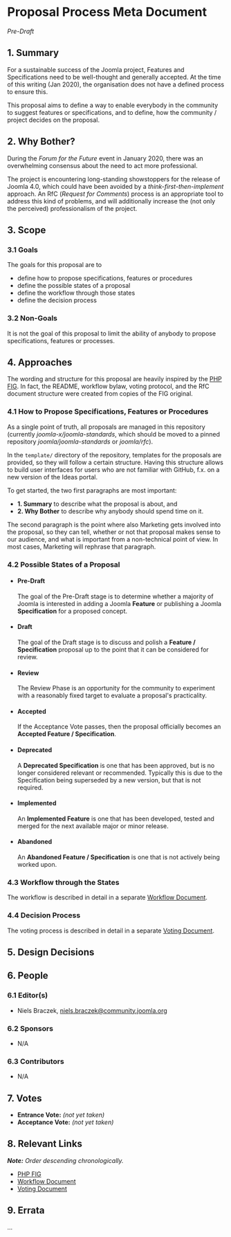 # Proposal Process Meta Document
*Pre-Draft*

## 1. Summary

For a sustainable success of the Joomla project, Features and Specifications need to be well-thought and generally accepted.
At the time of this writing (Jan 2020), the organisation does not have a defined process to ensure this.

This proposal aims to define a way to enable everybody in the community to suggest features or specifications, and to define, how the community / project decides on the proposal.

## 2. Why Bother?

During the *Forum for the Future* event in January 2020, there was an overwhelming consensus about the need to act more professional.

The project is encountering long-standing showstoppers for the release of Joomla 4.0, which could have been avoided by a *think-first-then-implement* approach. An RfC (*Request for Comments*) process is an appropriate tool to address this kind of problems, and will additionally increase the (not only the perceived) professionalism of the project. 

## 3. Scope

### 3.1 Goals

The goals for this proposal are to

* define how to propose specifications, features or procedures
* define the possible states of a proposal
* define the workflow through those states
* define the decision process

### 3.2 Non-Goals

It is not the goal of this proposal to limit the ability of anybody to propose 
specifications, features or processes.

## 4. Approaches

The wording and structure for this proposal are heavily inspired
by the [PHP FIG][]. In fact, the README, workflow bylaw, voting protocol, and the 
RfC document structure were created from copies of the FIG original.

### 4.1 How to Propose Specifications, Features or Procedures

As a single point of truth, all proposals are managed in this repository 
(currently *joomla-x/joomla-standards*, which should be moved to a pinned repository 
*joomla/joomla-standards* or *joomla/rfc*).

In the `template/` directory of the repository, templates for the proposals are 
provided, so they will follow a certain structure. Having this structure allows 
to build user interfaces for users who are not familiar with GitHub, f.x. on a 
new version of the Ideas portal.

To get started, the two first paragraphs are most important:
* **1. Summary** to describe what the proposal is about, and
* **2. Why Bother** to describe why anybody should spend time on it.

The second paragraph is the point where also Marketing gets involved into the proposal, 
so they can tell, whether or not that proposal makes sense to our audience, and what is 
important from a non-technical point of view. In most cases, Marketing will rephrase 
that paragraph. 

### 4.2 Possible States of a Proposal

* #### Pre-Draft

    The goal of the Pre-Draft stage is to determine whether a majority of Joomla is
    interested in adding a Joomla **Feature** or publishing a Joomla **Specification**
    for a proposed concept.

* #### Draft

    The goal of the Draft stage is to discuss and polish a **Feature / Specification** 
    proposal up to the point that it can be considered for review.
    
* #### Review
  
    The Review Phase is an opportunity for the community to experiment with a reasonably
    fixed target to evaluate a proposal's practicality.
    
* #### Accepted
      
    If the Acceptance Vote passes, then the proposal officially becomes an **Accepted
    Feature / Specification**.

* #### Deprecated

    A **Deprecated Specification** is one that has been approved, but is no longer 
    considered relevant or recommended. Typically this is due to the Specification 
    being superseded by a new version, but that is not required.

* #### Implemented

    An **Implemented Feature** is one that has been developed, tested and merged for 
    the next available major or minor release. 

* #### Abandoned

    An **Abandoned Feature / Specification** is one that is not actively being worked 
    upon. 

### 4.3 Workflow through the States

The workflow is described in detail in a separate [Workflow Document][rfc-workflow].

### 4.4 Decision Process

The voting process is described in detail in a separate [Voting Document][rfc-voting].

## 5. Design Decisions

## 6. People

### 6.1 Editor(s)

* Niels Braczek, <niels.braczek@community.joomla.org>

### 6.2 Sponsors

* N/A

### 6.3 Contributors

* N/A

## 7. Votes

* **Entrance Vote:** _(not yet taken)_
* **Acceptance Vote:** _(not yet taken)_

## 8. Relevant Links

_**Note:** Order descending chronologically._

* [PHP FIG][]
* [Workflow Document][rfc-workflow]
* [Voting Document][rfc-voting]


[PHP FIG]: http://www.php-fig.org/
[rfc-workflow]: rfc-workflow.md
[rfc-voting]: rfc-voting.md

## 9. Errata

...
